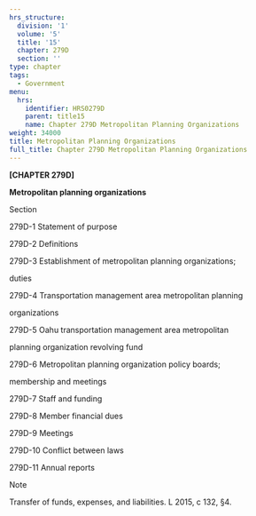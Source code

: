 ```yaml
---
hrs_structure:
  division: '1'
  volume: '5'
  title: '15'
  chapter: 279D
  section: ''
type: chapter
tags:
  - Government
menu:
  hrs:
    identifier: HRS0279D
    parent: title15
    name: Chapter 279D Metropolitan Planning Organizations
weight: 34000
title: Metropolitan Planning Organizations
full_title: Chapter 279D Metropolitan Planning Organizations
---
```

**[CHAPTER 279D]**

**Metropolitan planning organizations**

Section

279D-1 Statement of purpose

279D-2 Definitions

279D-3 Establishment of metropolitan planning organizations;

duties

279D-4 Transportation management area metropolitan planning

organizations

279D-5 Oahu transportation management area metropolitan

planning organization revolving fund

279D-6 Metropolitan planning organization policy boards;

membership and meetings

279D-7 Staff and funding

279D-8 Member financial dues

279D-9 Meetings

279D-10 Conflict between laws

279D-11 Annual reports

Note

Transfer of funds, expenses, and liabilities. L 2015, c 132, §4.